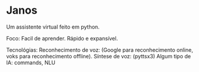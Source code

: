 # Janos
 Um assistente virtual feito em python.

Foco: 
   Facil de aprender.
   Rápido e expansível.

Tecnológias:
   Reconhecimento de voz: (Google para reconhecimento online, voks para reconhecimento offline).
   Síntese de voz: (pyttsx3)
   Algum tipo de IA: commands, NLU